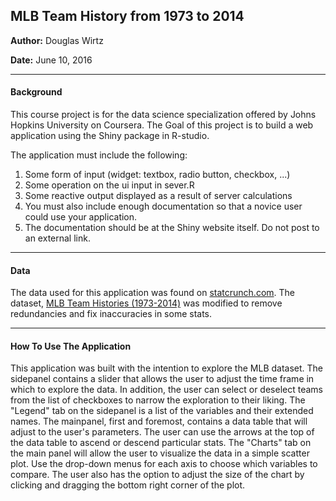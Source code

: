 ## MLB Team History from 1973 to 2014
**Author:** Douglas Wirtz

**Date:** June 10, 2016

***

#### Background
This course project is for the data science specialization offered by Johns Hopkins University on Coursera. The Goal of this project is to build a web application using the Shiny package in R-studio. 

The application must include the following:

1. Some form of input (widget: textbox, radio button, checkbox, ...)
2. Some operation on the ui input in sever.R
3. Some reactive output displayed as a result of server calculations
4. You must also include enough documentation so that a novice user could use your application.
5. The documentation should be at the Shiny website itself. Do not post to an external link.

***

#### Data
The data used for this application was found on [statcrunch.com](http://www.statcrunch.com).
The dataset, [MLB Team Histories (1973-2014)](http://www.statcrunch.com/5.0/index.php?dataid=1819295) was modified to remove redundancies and fix inaccuracies in some stats. 

***

#### How To Use The Application
This application was built with the intention to explore the MLB dataset. The sidepanel contains a slider that allows the user to adjust the time frame in which to explore the data. In addition, the user can select or deselect teams from the list of checkboxes to narrow the exploration to their liking. The "Legend" tab on the sidepanel is a list of the variables and their extended names. The mainpanel, first and foremost, contains a data table that will adjust to the user's parameters. The user can use the arrows at the top of the data table to ascend or descend particular stats. The "Charts" tab on the main panel will allow the user to visualize the data in a simple scatter plot. Use the drop-down menus for each axis to choose which variables to compare. The user also has the option to adjust the size of the chart by clicking and dragging the bottom right corner of the plot.

